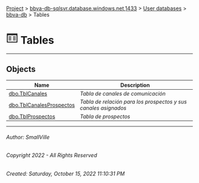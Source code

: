 #### 

[Project](../../../../index.md) > [bbva-db-sqlsvr.database.windows.net,1433](../../../index.md) > [User databases](../../index.md) > [bbva-db](../index.md) > Tables

# ![Tables](../../../../Images/Table32.png) Tables

---

## <a name="#objects"></a>Objects

| Name | Description |
|---|---|
| [dbo.TblCanales](TblCanales.md) | _Tabla de canales de comunicación_ |
| [dbo.TblCanalesProspectos](TblCanalesProspectos.md) | _Tabla de relación para los prospectos y sus canales asignados_ |
| [dbo.TblProspectos](TblProspectos.md) | _Tabla de prospectos_ |


---

###### Author:  SmallVille

###### Copyright 2022 - All Rights Reserved

###### Created: Saturday, October 15, 2022 11:10:31 PM

